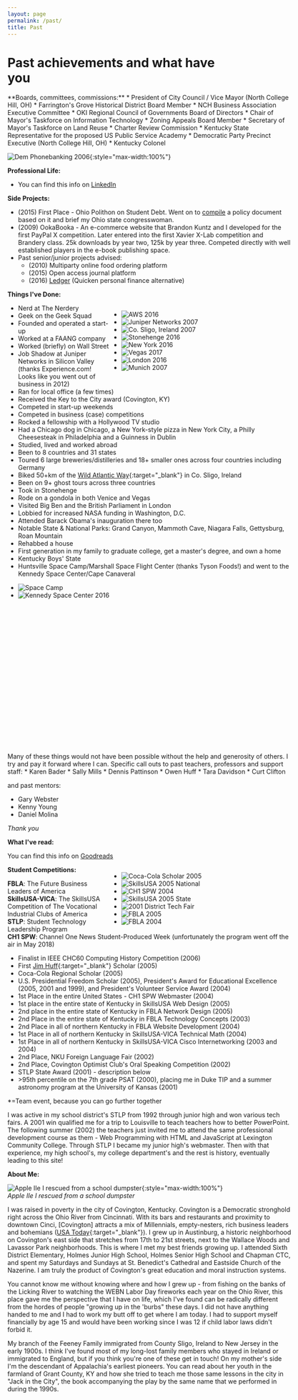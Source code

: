 ```yaml
---
layout: page
permalink: /past/
title: Past
---
```

# Past achievements and what have you

<section id="post" markdown="1" style="min-width: 635px;">
**Boards, committees, commissions:**
* President of City Council / Vice Mayor (North College Hill, OH)
* Farrington's Grove Historical District Board Member
* NCH Business Association Executive Committee
* OKI Regional Council of Governments Board of Directors
* Chair of Mayor's Taskforce on Information Technology
* Zoning Appeals Board Member
* Secretary of Mayor's Taskforce on Land Reuse
* Charter Review Commission
* Kentucky State Representative for the proposed US Public Service Academy
* Democratic Party Precinct Executive (North College Hill, OH)
* Kentucky Colonel

![Dem Phonebanking 2006](/assets/img/phonebanking06.jpg "Dem Phonebanking 2006"){:style="max-width:100%"}

**Professional Life:**
* You can find this info on [LinkedIn](https://www.linkedin.com/in/seanfromit)

**Side Projects:**
* (2015) First Place - Ohio Polithon on Student Debt. Went on to [compile](https://docs.google.com/document/d/1E_I5Ec3x-YKj3f8LDv7QesCn2PTkgpeSV3q_4YqvrjI/edit?usp=sharing) a policy document based on it and brief my Ohio state congresswoman.
* (2009) OokaBooka - An e-commerce website that Brandon Kuntz and I developed for the first PayPal X competition. Later entered into the first Xavier X-Lab competition and Brandery class. 25k downloads by year two, 125k by year three. Competed directly with well established players in the e-book publishing space.
* Past senior/junior projects advised:
    * (2010) Multiparty online food ordering platform
    * (2015) Open access journal platform
    * (2016) [Ledger](https://github.com/Ledger-Software) (Quicken personal finance alternative)

**Things I've Done:**

<div style="float:right;">
	<ul class="polaroids" style="width: 380px;">
		<li>
			<span title="AWS 2016"><img alt="AWS 2016" src="/assets/img/20160818_195056_web.jpg" /></span>
		</li>
		<li class="messy">
			<span title="Juniper Networks 2007"><img alt="Juniper Networks 2007" src="/assets/img/DSCF0812.jpg" /></span>
		</li>
		<li class="messy2">
			<span title="Co. Sligo, Ireland 2007"><img alt="Co. Sligo, Ireland 2007" src="/assets/img/DSCF0588.jpg" /></span>
		</li>
		<li>
			<span title="Stonehenge 2016"><img alt="Stonehenge 2016" src="/assets/img/20161008_163453.jpg" /></span>
		</li>
		<li class="messy">
			<span title="New York 2016"><img alt="New York 2016" src="/assets/img/20160702_123509.jpg" /></span>
		</li>
		<li>
			<span title="Vegas 2017"><img alt="Vegas 2017" src="/assets/img/IMG_20170215_184113.jpg" /></span>
		</li>
		<li class="messy3">
			<span title="London 2016"><img alt="London 2016" src="/assets/img/20161008_100129.jpg" /></span>
		</li>
		<li class="messy2">
			<span title="Munich 2007"><img alt="Munich 2007" src="/assets/img/n29200065_30196426_4646.jpg" /></span>
		</li>
	</ul>
</div>

* Nerd at The Nerdery
* Geek on the Geek Squad
* Founded and operated a start-up
* Worked at a FAANG company
* Worked (briefly) on Wall Street
* Job Shadow at Juniper Networks in Silicon Valley (thanks Experience.com! Looks like you went out of business in 2012)
* Ran for local office (a few times)
* Received the Key to the City award (Covington, KY)
* Competed in start-up weekends
* Competed in business (case) competitions
* Rocked a fellowship with a Hollywood TV studio
* Had a Chicago dog in Chicago, a New York-style pizza in New York City, a Philly Cheesesteak in Philadelphia and a Guinness in Dublin
* Studied, lived and worked abroad
* Been to 8 countries and 31 states
* Toured 6 large breweries/distilleries and 18+ smaller ones across four countries including Germany
* Biked 50+km of the [Wild Atlantic Way](https://www.wildatlanticway.com){:target="_blank"} in Co. Sligo, Ireland
* Been on 9+ ghost tours across three countries
* Took in Stonehenge
* Rode on a gondola in both Venice and Vegas
* Visited Big Ben and the British Parliament in London
* Lobbied for increased NASA funding in Washington, D.C.
* Attended Barack Obama's inauguration there too
* Notable State & National Parks: Grand Canyon, Mammoth Cave, Niagara Falls, Gettysburg, Roan Mountain
* Rehabbed a house
* First generation in my family to graduate college, get a master's degree, and own a home
* Kentucky Boys' State
* Huntsville Space Camp/Marshall Space Flight Center (thanks Tyson Foods!) and went to the Kennedy Space Center/Cape Canaveral

<ul class="polaroids" style="width: 100%">
	<li>
		<span title="Space Camp 1996"><img alt="Space Camp" src="/assets/img/spacecamp.jpg" /></span>
	</li>
	<li>
		<span class="verticalPolaroid" title="Kennedy Space Center 2016"><img alt="Kennedy Space Center 2016" src="/assets/img/20160625_161633.jpg" /></span>
	</li>
</ul>
<div style="height: 330px;">&nbsp;</div>
Many of these things would not have been possible without the help and generosity of others.
I try and pay it forward where I can. Specific call outs to past teachers, professors and support staff:
* Karen Bader
* Sally Mills
* Dennis Pattinson
* Owen Huff
* Tara Davidson
* Curt Clifton

and past mentors:
* Gary Webster
* Kenny Young
* Daniel Molina

*Thank you <i class="fas fa-heart"></i>*

**What I've read:**

You can find this info on [Goodreads](https://www.goodreads.com/review/list/1509252?shelf=business)

<div style="float:right;">
	<ul class="polaroids" style="width: 380px;">
		<li>
			<span title="Coca-Cola Scholar 2005"><img alt="Coca-Cola Scholar 2005" src="/assets/img/100_0876.JPG" /></span>
		</li>
		<li>
			<span title="SkillsUSA 2005 National"><img alt="SkillsUSA 2005 National" src="/assets/img/100_1391.JPG" /></span>
		</li>
		<li class="messy">
			<span title="CH1 SPW 2004"><img alt="CH1 SPW 2004" src="/assets/img/office.jpg" /></span>
		</li>
		<li>
			<span title="SkillsUSA 2005 State"><img alt="SkillsUSA 2005 State" src="/assets/img/web-design-photo-2005.jpg" /></span>
		</li>
		<li>
			<span title="2001 District Tech Fair"><img alt="2001 District Tech Fair" src="/assets/img/district-tech-fair-2001.jpg" /></span>
		</li>
		<li class="messy2">
			<span title="FBLA 2005"><img alt="FBLA 2005" src="/assets/img/100_0838.JPG" /></span>
		</li>
		<li class="messy3">
			<span title="FBLA 2004"><img alt="FBLA 2004" src="/assets/img/010_7A1.jpg" /></span>
		</li>
	</ul>
</div>

**Student Competitions:**

**FBLA**: The Future Business Leaders of America
<br />
**SkillsUSA-VICA**: The SkillsUSA Competition of The Vocational Industrial Clubs of America
<br />
**STLP**: Student Technology Leadership Program
<br />
**CH1 SPW**: Channel One News Student-Produced Week (unfortunately the program went off the air in May 2018)

* Finalist in IEEE CHC60 Computing History Competition (2006)
* First [Jim Huff](https://www.huff.com){:target="_blank"} Scholar (2005)
* Coca-Cola Regional Scholar (2005)
* U.S. Presidential Freedom Scholar (2005), President's Award for Educational Excellence (2005, 2001 and 1999), and President's Volunteer Service Award (2004)
* 1st Place in the entire United States - CH1 SPW Webmaster (2004)
* 1st place in the entire state of Kentucky in SkillsUSA Web Design (2005)
* 2nd place in the entire state of Kentucky in FBLA Network Design (2005)
* 2nd Place in the entire state of Kentucky in FBLA Technology Concepts (2003)
* 2nd Place in all of northern Kentucky in FBLA Website Development (2004)
* 1st Place in all of northern Kentucky in SkillsUSA-VICA Technical Math (2004)
* 1st Place in all of northern Kentucky in SkillsUSA-VICA Cisco Internetworking (2003 and 2004)
* 2nd Place, NKU Foreign Language Fair (2002)
* 2nd Place, Covington Optimist Club's Oral Speaking Competition (2002)
* STLP State Award (2001) - description below
* &gt;95th percentile on the 7th grade PSAT (2000), placing me in Duke TIP and a summer astronomy program at the University of Kansas (2001)

*=Team event, because you can go further together

I was active in my school district's STLP from 1992 through junior high and won various tech fairs.
A 2001 win qualified me for a trip to Louisville to teach teachers how to better PowerPoint.
The following summer (2002) the teachers just invited me to attend the same professional development course as them - Web Programming with HTML and JavaScript at Lexington Community College.
Through STLP I became my junior high's webmaster. Then with that experience, my high school's, my college department's and the rest is history, eventually leading to this site!

**About Me:**

![Apple IIe I rescued from a school dumpster](/assets/img/1933750_503679640093_8412_n.jpg){:style="max-width:100%"}
<br />
*Apple IIe I rescued from a school dumpster*

I was raised in poverty in the city of Covington, Kentucky.
Covington is a Democratic stronghold right across the Ohio River from Cincinnati.
With its bars and restaurants and proximity to downtown Cinci, [Covington] attracts a mix of Millennials, empty-nesters, rich business leaders and bohemians ([USA Today](https://www.usatoday.com/story/news/politics/2018/10/02/kavanaugh-covington-kentucky-takes-action-bed-sheets/1501335002/){:target="_blank"}).
I grew up in Austinburg, a historic neighborhood on Covington's east side that stretches from 17th to 21st streets, next to the Wallace Woods and Lavassor Park neighborhoods.
This is where I met my best friends growing up.
I attended Sixth District Elementary, Holmes Junior High School, Holmes Senior High School and Chapman CTC, and spent my Saturdays and Sundays at St. Benedict's Cathedral and Eastside Church of the Nazerine.
I am truly the product of Covington's great education and moral instruction systems.

You cannot know me without knowing where and how I grew up - from fishing on the banks of the Licking River to watching the WEBN Labor Day fireworks each year on the Ohio River, this place gave me the perspective that I have on life, which I've found can be radically different from the hordes of people "growing up in the 'burbs" these days.
I did not have anything handed to me and I had to work my butt off to get where I am today.
I had to support myself financially by age 15 and would have been working since I was 12 if child labor laws didn't forbid it.

My branch of the Feeney Family immigrated from County Sligo, Ireland to New Jersey in the early 1900s. I think I've found most of my long-lost family members who stayed in Ireland or immigrated to England, but if you think you're one of these get in touch!
On my mother's side I'm the descendant of Appalachia's earliest pioneers. You can read about her youth in the farmland of Grant County, KY and how she tried to teach me those same lessons in the city in "Jack in the City", the book accompanying the play by the same name that we performed in during the 1990s.
</section>
